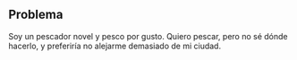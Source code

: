 ## Problema
Soy un pescador novel y pesco por gusto. Quiero pescar, pero no sé dónde hacerlo, y preferiría no alejarme demasiado de mi ciudad.

